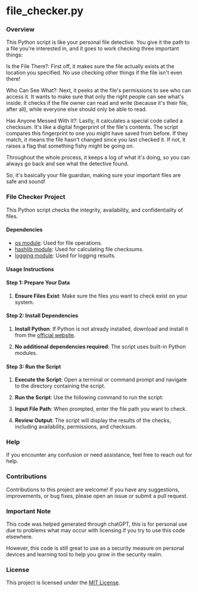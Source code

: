 # file_checker.py

### Overview

This Python script is like your personal file detective. You give it the path to a file you're interested in, and it goes to work checking three important things:

Is the File There?: First off, it makes sure the file actually exists at the location you specified. No use checking other things if the file isn't even there!

Who Can See What?: Next, it peeks at the file's permissions to see who can access it. It wants to make sure that only the right people can see what's inside. It checks if the file owner can read and write (because it's their file, after all), while everyone else should only be able to read.

Has Anyone Messed With It?: Lastly, it calculates a special code called a checksum. It's like a digital fingerprint of the file's contents. The script compares this fingerprint to one you might have saved from before. If they match, it means the file hasn't changed since you last checked it. If not, it raises a flag that something fishy might be going on.

Throughout the whole process, it keeps a log of what it's doing, so you can always go back and see what the detective found.

So, it's basically your file guardian, making sure your important files are safe and sound!

### File Checker Project

This Python script checks the integrity, availability, and confidentiality of files.

#### Dependencies

- [os module](https://docs.python.org/3/library/os.html): Used for file operations.
- [hashlib module](https://docs.python.org/3/library/hashlib.html): Used for calculating file checksums.
- [logging module](https://docs.python.org/3/library/logging.html): Used for logging results.

#### Usage Instructions

#### Step 1: Prepare Your Data

1. **Ensure Files Exist**: Make sure the files you want to check exist on your system.

#### Step 2: Install Dependencies

1. **Install Python**: If Python is not already installed, download and install it from the [official website](https://www.python.org/downloads/).

2. **No additional dependencies required**: The script uses built-in Python modules.

#### Step 3: Run the Script

1. **Execute the Script**: Open a terminal or command prompt and navigate to the directory containing the script.

2. **Run the Script**: Use the following command to run the script:

3. **Input File Path**: When prompted, enter the file path you want to check.

4. **Review Output**: The script will display the results of the checks, including availability, permissions, and checksum.

### Help

If you encounter any confusion or need assistance, feel free to reach out for help.

### Contributions

Contributions to this project are welcome! If you have any suggestions, improvements, or bug fixes, please open an issue or submit a pull request.

### Important Note

This code was helped generated through chatGPT, this is for personal use due to problems what may occur with licensing if you try to use this code elsewhere.

However, this code is still great to use as a security measure on personal devices and learning tool to help you grow in the security realm.

### License

This project is licensed under the [MIT License](LICENSE).
